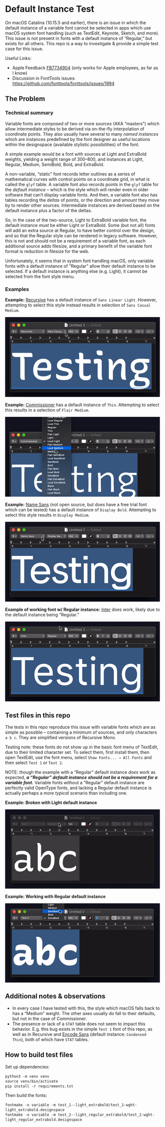 # Default Instance Test

On macOS Catalina (10.15.5 and earlier), there is an issue in which the default instance of a variable font cannot be selected in apps which use macOS system font handling (such as TextEdit, Keynote, Sketch, and more). This issue is not present in fonts with a default instance of “Regular,” but exists for all others. This repo is a way to investigate & provide a simple test case for this issue.

Useful Links:

- Apple Feedback [FB7734904](https://feedbackassistant.apple.com/feedback/7734904) (only works for Apple employees, as far as I know)
- Discussion in FontTools issues: https://github.com/fonttools/fonttools/issues/1994


## The Problem

### Technical summary

Variable fonts are composed of two or more *sources* (AKA “masters”) which allow intermediate styles to be derived via on-the-fly interpolation of coordinate points. They also usually have several to many *named instances* which are instances predefined by the font designer as useful locations within the designspace (available stylistic possibilities) of the font.

A simple example would be a font with sources at Light and ExtraBold weights, yielding a weight range of 300–800, and instances at Light, Regular, Medium, SemiBold, Bold, and ExtraBold.

A non-variable, “static” font records letter outlines as a series of mathematical curves with control points on a coordinate grid, in what is called the `glyf` table. A variable font also records points in the `glyf` table for the *default instance* – which is the style which will render even in older software that can’t display variable fonts. And then, a variable font also has tables recording the *deltas* of points, or the direction and amount they move by to render other sources. Intermediate instances are derived based on the default instance plus a factor of the deltas.

So, in the case of the two-source, Light to ExtraBold variable font, the default instance *must* be either Light or ExtraBold. Some (but not all) fonts will add an extra source at Regular, to have better control over the design, and so that the Regular style can be rendered in legacy software. However, this is not and should not be a requirement of a variable font, as each additional source adds filesize, and a primary benefit of the variable font format is reduction in filesize for the web.

Unfortunately, it seems that in system font handling macOS, only variable fonts with a default instance of “Regular” allow their default instance to be selected. If a default instance is anything else (e.g. Light), it cannot be selected from the font style menu.

### Examples

**Example:** [Recursive](https://github.com/arrowtype/recursive) has a default instance of `Sans Linear Light`. However, attempting to select this style instead results in selection of `Sans Casual Medium`.

![TextEdit failing to work for Recursive](readme-assets/textedit-recursive.gif)

**Example:** [Commissioner](https://github.com/kosbarts/Commissioner/blob/df81f836a18b8dca0e553e8fc55fe19de4935839/fonts/variable/Commissioner%5BFLAR%2CVOLM%2Cslnt%2Cwght%5D.ttf) has a default instance of `Thin`. Attempting to select this results in a selection of `Flair Medium`.

![TextEdit failing to work for Commissioner](readme-assets/textedit-commisioner.gif)

**Example:** [Name Sans](https://www.futurefonts.xyz/arrowtype/name-sans) (not open source, but does have a free trial font which can be tested) has a default instance of `Display Bold`. Attempting to select this style results in `Display Medium`.

![TextEdit failing to work for Name Sans](readme-assets/textedit-namesans.gif)

**Example of working font w/ Regular instance:** [Inter](https://github.com/rsms/inter) does work, likely due to the default instance being “Regular.”

![TextEdit working for Inter](readme-assets/textedit-inter.gif)

## Test files in this repo

The tests in this repo reproduce this issue with variable fonts which are as simple as possible – containing a minimum of sources, and only characters `a b c`. They are simplified versions of Recursive Mono.

Testing note: these fonts do not show up in the basic font menu of TextEdit, due to their limited character set. To select them, first install them, then open TextEdit, use the font menu, select `Show Fonts... → All Fonts` and then select `Test 1` or `Test 2`. 

NOTE: though the example with a “Regular” default instance *does* work as expected, ***a “Regular” default instance should not be a requirement for a variable font.*** Variable fonts without a “Regular” default instance are perfectly valid OpenType fonts, and lacking a Regular default instance is actually perhaps a *more typical* scenario than including one.

**Example: Broken with Light default instance**

![TextEdit failing to work with Test 1](readme-assets/textedit-test_1.gif)

**Example: Working with Regular default instance**

![TextEdit working with Test 2](readme-assets/textedit-test_2.gif)

## Additional notes & observations

- In every case I have tested with this, the style which macOS falls back to has a “Medium” weight. The other axes usually do fall to their defaults, but not in the case of Commissioner.
- The presence or lack of a `STAT` table does not seem to impact this behavior. E.g. this bug exists in the simple `Test 1` font of this repo, as well as in Recursive and [Encode Sans](https://github.com/thundernixon/Encode-Sans/blob/011cec896d1131512265193c34cbb8bf283c170c/fonts/EncodeSans/EncodeSans%5Bwdth%2Cwght%5D.ttf) (default instance: `Condensed Thin`), both of which have `STAT` tables. 

## How to build test files

Set up dependencies:

```
python3 -m venv venv
source venv/bin/activate
pip install -r requirements.txt
```

Then build the fonts:

```
fontmake -o variable -m test_1--light_extrabold/test_1-wght-light_extrabold.designspace 
fontmake -o variable -m test_2--light_regular_extrabold/test_2-wght-light_regular_extrabold.designspace
```
